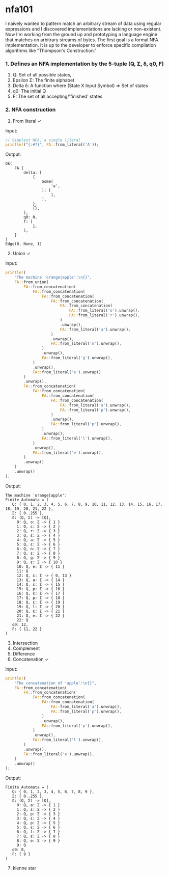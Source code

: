 # nfa101

I naively wanted to pattern match an arbitrary stream of data using regular expressions and I discovered implementations are lacking or non-existent. Now I'm working from the ground up and prototyping a language engine that matches on arbitrary streams of bytes. The first goal is a formal NFA implementation. It is up to the developer to enforce specific compilation algorithms like "Thompson's Construction."

### 1. Defines an NFA implementation by the 5-tuple (Q, Σ, δ, q0, F)

1. Q: Set of all possible states,
2. Epsilon Σ: The finite alphabet
3. Delta δ: A function where (State X Input Symbol) => Set of states
4. q0: The initial Q
5. F: The set of all accepting/'finished' states

### 2. NFA construction

1. From literal ✓

Input:

```rust
// Simplest NFA, a single literal
println!("{:#?}", FA::from_literal('A'));
```

Output:

```
Ok(
    FA {
        delta: [
            {
                Some(
                    'a',
                ): [
                    1,
                ],
            },
            {},
        ],
        q0: 0,
        f: [
            1,
        ],
    }
)
Edge(0, None, 1)
```

2. Union ✓

Input:

```rust
println!(
    "The machine 'orange|apple':\n{}",
    FA::from_union(
        FA::from_concatenation(
            FA::from_concatenation(
                FA::from_concatenation(
                    FA::from_concatenation(
                        FA::from_concatenation(
                            FA::from_literal('o').unwrap(),
                            FA::from_literal('r').unwrap(),
                        )
                        .unwrap(),
                        FA::from_literal('a').unwrap(),
                    )
                    .unwrap(),
                    FA::from_literal('n').unwrap(),
                )
                .unwrap(),
                FA::from_literal('g').unwrap(),
            )
            .unwrap(),
            FA::from_literal('e').unwrap()
        )
        .unwrap(),
        FA::from_concatenation(
            FA::from_concatenation(
                FA::from_concatenation(
                    FA::from_concatenation(
                        FA::from_literal('a').unwrap(),
                        FA::from_literal('p').unwrap(),
                    )
                    .unwrap(),
                    FA::from_literal('p').unwrap(),
                )
                .unwrap(),
                FA::from_literal('l').unwrap(),
            )
            .unwrap(),
            FA::from_literal('e').unwrap(),
        )
        .unwrap()
    )
    .unwrap()
);
```

Output:

```
The machine 'orange|apple':
Finite Automata = (
   Q: { 0, 1, 2, 3, 4, 5, 6, 7, 8, 9, 10, 11, 12, 13, 14, 15, 16, 17, 18, 19, 20, 21, 22 },
   Σ: { 0..255 },
   δ: (Q, Σ) -> [Q],
     0: Q, o: Σ -> { 1 }
     1: Q, ε: Σ -> { 2 }
     2: Q, r: Σ -> { 3 }
     3: Q, ε: Σ -> { 4 }
     4: Q, a: Σ -> { 5 }
     5: Q, ε: Σ -> { 6 }
     6: Q, n: Σ -> { 7 }
     7: Q, ε: Σ -> { 8 }
     8: Q, g: Σ -> { 9 }
     9: Q, ε: Σ -> { 10 }
     10: Q, e: Σ -> { 11 }
     11: Q
     12: Q, ε: Σ -> { 0, 13 }
     13: Q, a: Σ -> { 14 }
     14: Q, ε: Σ -> { 15 }
     15: Q, p: Σ -> { 16 }
     16: Q, ε: Σ -> { 17 }
     17: Q, p: Σ -> { 18 }
     18: Q, ε: Σ -> { 19 }
     19: Q, l: Σ -> { 20 }
     20: Q, ε: Σ -> { 21 }
     21: Q, e: Σ -> { 22 }
     22: Q
   q0: 12,
   F: { 11, 22 }
)
```

3. Intersection
4. Complement
5. Difference
6. Concatenation ✓

Input:

```rust
println!(
    "The concatenation of 'apple':\n{}",
    FA::from_concatenation(
        FA::from_concatenation(
            FA::from_concatenation(
                FA::from_concatenation(
                    FA::from_literal('a').unwrap(),
                    FA::from_literal('p').unwrap(),
                )
                .unwrap(),
                FA::from_literal('p').unwrap(),
            )
            .unwrap(),
            FA::from_literal('l').unwrap(),
        )
        .unwrap(),
        FA::from_literal('e').unwrap(),
    )
    .unwrap()
);
```

Output:

```
Finite Automata = (
   Q: { 0, 1, 2, 3, 4, 5, 6, 7, 8, 9 },
   Σ: { 0..255 },
   δ: (Q, Σ) -> [Q],
     0: Q, a: Σ -> { 1 }
     1: Q, ε: Σ -> { 2 }
     2: Q, p: Σ -> { 3 }
     3: Q, ε: Σ -> { 4 }
     4: Q, p: Σ -> { 5 }
     5: Q, ε: Σ -> { 6 }
     6: Q, l: Σ -> { 7 }
     7: Q, ε: Σ -> { 8 }
     8: Q, e: Σ -> { 9 }
     9: Q
   q0: 0,
   F: { 9 }
)
```

7. klenne star
